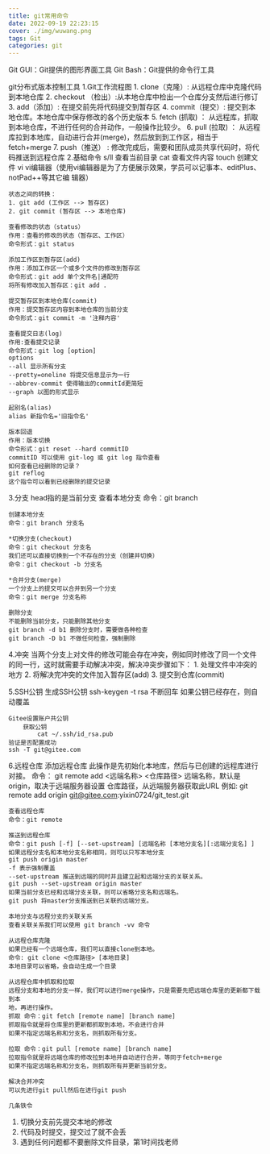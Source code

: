 ```yaml
---
title: git常用命令
date: 2022-09-19 22:23:15
cover: ./img/wuwang.png
tags: Git
categories: git
---
```






Git GUI：Git提供的图形界面工具
Git Bash：Git提供的命令行工具

git分布式版本控制工具
1.Git工作流程图
	1. clone（克隆）: 从远程仓库中克隆代码到本地仓库
	2. checkout （检出）:从本地仓库中检出一个仓库分支然后进行修订
	3. add（添加）: 在提交前先将代码提交到暂存区
	4. commit（提交）: 提交到本地仓库。本地仓库中保存修改的各个历史版本
	5. fetch (抓取) ： 从远程库，抓取到本地仓库，不进行任何的合并动作，一般操作比较少。
	6. pull (拉取) ： 从远程库拉到本地库，自动进行合并(merge)，然后放到到工作区，相当于
	fetch+merge
	7. push（推送） : 修改完成后，需要和团队成员共享代码时，将代码推送到远程仓库
2.基础命令
	s/ll 查看当前目录
	cat 查看文件内容
	touch 创建文件
	vi vi编辑器（使用vi编辑器是为了方便展示效果，学员可以记事本、editPlus、notPad++等其它编
	辑器）

	状态之间的转换：
	1. git add (工作区 --> 暂存区)
	2. git commit (暂存区 --> 本地仓库)
	
	查看修改的状态（status）
	作用：查看的修改的状态（暂存区、工作区）
	命令形式：git status
	
	添加工作区到暂存区(add)
	作用：添加工作区一个或多个文件的修改到暂存区
	命令形式：git add 单个文件名|通配符
	将所有修改加入暂存区：git add .
	
	提交暂存区到本地仓库(commit)
	作用：提交暂存区内容到本地仓库的当前分支
	命令形式：git commit -m '注释内容'
	
	查看提交日志(log)
	作用:查看提交记录
	命令形式：git log [option]
	options
	--all 显示所有分支
	--pretty=oneline 将提交信息显示为一行
	--abbrev-commit 使得输出的commitId更简短
	--graph 以图的形式显示
	
	起别名(alias)
	alias 新指令名='旧指令名'
	
	版本回退
	作用：版本切换
	命令形式：git reset --hard commitID
	commitID 可以使用 git-log 或 git log 指令查看
	如何查看已经删除的记录？
	git reflog
	这个指令可以看到已经删除的提交记录
3.分支
	head指的是当前分支
	查看本地分支
	命令：git branch

	创建本地分支
	命令：git branch 分支名
	
	*切换分支(checkout)
	命令：git checkout 分支名
	我们还可以直接切换到一个不存在的分支（创建并切换）
	命令：git checkout -b 分支名
	
	*合并分支(merge)
	一个分支上的提交可以合并到另一个分支
	命令：git merge 分支名称
	
	删除分支
	不能删除当前分支，只能删除其他分支
	git branch -d b1 删除分支时，需要做各种检查
	git branch -D b1 不做任何检查，强制删除

4.冲突
	当两个分支上对文件的修改可能会存在冲突，例如同时修改了同一个文件的同一行，这时就需要手动解决冲突，解决冲突步骤如下：
	1. 处理文件中冲突的地方
	2. 将解决完冲突的文件加入暂存区(add)
	3. 提交到仓库(commit)

5.SSH公钥
	生成SSH公钥
		ssh-keygen -t rsa
		不断回车
	如果公钥已经存在，则自动覆盖

	Gitee设置账户共公钥
		获取公钥
			cat ~/.ssh/id_rsa.pub
	验证是否配置成功
	ssh -T git@gitee.com

6.远程仓库
	添加远程仓库
	此操作是先初始化本地库，然后与已创建的远程库进行对接。
	命令： git remote add <远端名称> <仓库路径>
	远端名称，默认是origin，取决于远端服务器设置
	仓库路径，从远端服务器获取此URL
	例如: git remote add origin git@gitee.com:yixin0724/git_test.git

	查看远程仓库
	命令：git remote
	
	推送到远程仓库
	命令：git push [-f] [--set-upstream] [远端名称 [本地分支名][:远端分支名] ]
	如果远程分支名和本地分支名称相同，则可以只写本地分支
	git push origin master
	-f 表示强制覆盖
	--set-upstream 推送到远端的同时并且建立起和远端分支的关联关系。
	git push --set-upstream origin master
	如果当前分支已经和远端分支关联，则可以省略分支名和远端名。
	git push 将master分支推送到已关联的远端分支。
	
	本地分支与远程分支的关联关系
	查看关联关系我们可以使用 git branch -vv 命令
	
	从远程仓库克隆
	如果已经有一个远端仓库，我们可以直接clone到本地。
	命令: git clone <仓库路径> [本地目录]
	本地目录可以省略，会自动生成一个目录
	
	从远程仓库中抓取和拉取
	远程分支和本地的分支一样，我们可以进行merge操作，只是需要先把远端仓库里的更新都下载到本
	地，再进行操作。
	抓取 命令：git fetch [remote name] [branch name]
	抓取指令就是将仓库里的更新都抓取到本地，不会进行合并
	如果不指定远端名称和分支名，则抓取所有分支。
	
	拉取 命令：git pull [remote name] [branch name]
	拉取指令就是将远端仓库的修改拉到本地并自动进行合并，等同于fetch+merge
	如果不指定远端名称和分支名，则抓取所有并更新当前分支。
	
	解决合并冲突
	可以先进行git pull然后在进行git push
	
	几条铁令
1. 切换分支前先提交本地的修改
2. 代码及时提交，提交过了就不会丢
3. 遇到任何问题都不要删除文件目录，第1时间找老师

